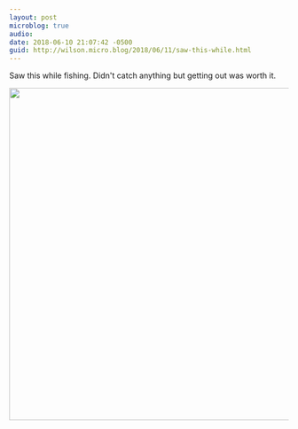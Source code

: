 ```yaml
---
layout: post
microblog: true
audio: 
date: 2018-06-10 21:07:42 -0500
guid: http://wilson.micro.blog/2018/06/11/saw-this-while.html
---
```

Saw this while fishing. Didn't catch anything but  getting out was worth it. 

<img src="http://wilson.micro.blog/uploads/2018/a5c2bef621.jpg" width="600" height="600" />
